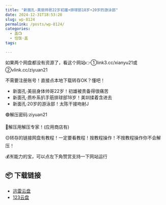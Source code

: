 ```yaml
---
title: "新面孔-美丽帅哥22岁初雄+排球部18岁+20岁的游泳部"
date: 2024-12-31T18:53:28
slug: wp-8124
permalink: /posts/wp-8124/
categories:
  - 盖📺
  - 恰饭·盖
tags:

---
```


如果两个网盘都没有资源了，看这个网站👉①link3.cc/xianyu21或②vlink.cc/ziyuan21

不需要注册账号！直接点本地下载转存OK？懂吧！

*   新面孔·美丽身体帅哥22岁！初雄被责备得很痛苦
*   新面孔·质朴系扒手筋排球部18岁！美圳揉着含进去
*   新面孔·20岁的游泳部！太陈干接吻射J

🟢解压密码:ziyuan21

🔵解压用解压专家！(应用商店有)

🟡转存的链接网盘有教程！一定要看教程！按教程操作！不按教程操作你不会解压！

💰🈶能力的宝，可以点左下角赞赏支持一下网站运行

## 📦 下载链接
- [迅雷云盘](https://blziyuan21.com/pay-download/8124?key=d6446788de&down_id=0)
- [123云盘](https://blziyuan21.com/pay-download/8124?key=d6446788de&down_id=1)

